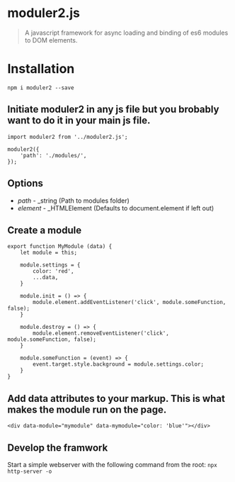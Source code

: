 moduler2.js
==========

> A javascript framework for async loading and binding of es6 modules to DOM elements.

# Installation
`npm i moduler2 --save`

## Initiate moduler2 in any js file but you brobably want to do it in your main js file.
```
import moduler2 from '../moduler2.js';

moduler2({
    'path': './modules/',
});
```

## Options
* *path* - _string (Path to modules folder)
* *element* - _HTMLElement (Defaults to document.element if left out)

## Create a module
```
export function MyModule (data) {
	let module = this;

	module.settings = {
		color: 'red',
		...data,
	}

	module.init = () => {
		module.element.addEventListener('click', module.someFunction, false);
	}

	module.destroy = () => {
		module.element.removeEventListener('click', module.someFunction, false);
	}
	
	module.someFunction = (event) => {
		event.target.style.background = module.settings.color;
	}
}
```

## Add data attributes to your markup. This is what makes the module run on the page.
`<div data-module="mymodule" data-mymodule="color: 'blue'"></div>`

## Develop the framwork
Start a simple webserver with the following command from the root:
`npx http-server -o`